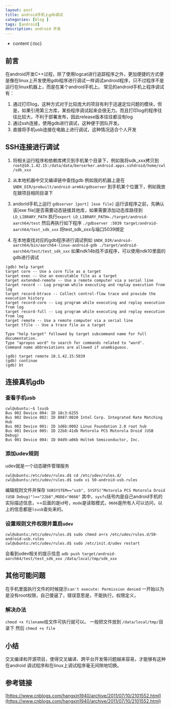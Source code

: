 ```yaml
---
layout: post
title: android手机上gdb调试
categories: [blog ]
tags: [android]
description: android 开发
---
```


* content
{:toc}


## 前言

在android开发C++过程，除了使用logcat进行追踪程序之外，更加便捷的方式便是像在linux上开发使用gdb程序进行调试一样调试android程序，只不过程序不是运行在linux机器上，而是在某个android手机上。
常见的android手机上程序调试有： 
1. 通过打印log，这种方式对于比较庞大的项目有利于迅速定位问题的模块，但是，如果引用第三方库，某些程序调试起来会很无力。而且打印log的程序往往比较大，不利于部署发布，因此release版本往往都没有log
2. 通过ssh连接，使用gdb进行调试，这种便于团队开发。
3. 直接将手机usb连接在电脑上进行调试，这种情况适合个人开发

## SSH连接进行调试

1. 将相关运行程序和依赖库拷贝到手机某个目录下，例如我将sdk_xxx拷贝到`root@10.1.42.15:/data/data/berserker.android.apps.sshdroid/home/cwl/sdk_xxx`
2. 从本地机器中交叉编译链中查找gdb
例如我的机器上是在`$NDK_DIR/prebuilt/android-arm64/gdbserver`
到手机某个位置下，例如我放在跟项目相同目录下
3. andorid手机上运行 `gdbserver [port] [exe file]`
运行该程序之前，先确认该[exe file]是否需要动态链接其他库，如果需要添加动态库路径到`LD_LIBRARY_PATH`
执行`export LD_LIBRARY_PATH=./target/android-aarch64/test`
然后再执行如下程序
`./gdbserver :5039 target/android-aarch64/test_sdk_xxx`
将test_sdk_xxx与端口5039绑定

4. 在本地查找对应的gdb程序进行调试例如
`$NDK_DIR/android-aarch64/bin/aarch64-linux-android-gdb ./target/android-aarch64/test/test_sdk_xxx`
如果ndk14b找不该程序，可以使用ndk10里面的gdb进行调试
```
(gdb) help target
target core -- Use a core file as a target
target exec -- Use an executable file as a target
target extended-remote -- Use a remote computer via a serial line
target record -- Log program while executing and replay execution from log
target record-btrace -- Collect control-flow trace and provide the execution history
target record-core -- Log program while executing and replay execution from log
target record-full -- Log program while executing and replay execution from log
target remote -- Use a remote computer via a serial line
target tfile -- Use a trace file as a target

Type "help target" followed by target subcommand name for full documentation.
Type "apropos word" to search for commands related to "word".
Command name abbreviations are allowed if unambiguous.
```

```
(gdb) target remote 10.1.42.15:5039
(gdb) continue
(gdb) bt
```

## 连接真机gdb

### 查看手机usb

	cwl@ubuntu:~$ lsusb 
	Bus 002 Device 004: ID 18c3:6255  
	Bus 002 Device 002: ID 8087:0020 Intel Corp. Integrated Rate Matching Hub
	Bus 002 Device 001: ID 1d6b:0002 Linux Foundation 2.0 root hub
	Bus 001 Device 005: ID 22b8:41db Motorola PCS Motorola Droid (USB Debug)
	Bus 001 Device 004: ID 04d9:a06b Holtek Semiconductor, Inc. 

### 添加udev规则

udev就是一个动态硬件管理服务 

	cwl@ubuntu:/etc/udev/rules.d$ cd /etc/udev/rules.d/
	cwl@ubuntu:/etc/udev/rules.d$ sudo vi 50-android-usb.rules
	 
编辑规则文件并保存 
 `SUBSYSTEM=="usb", SYSFS("Motorola PCS Motorola Droid (USB Debug)")=="22b8",MODE="0666"`
 其中，`sysfs`括号内是自己android手机的实际描述信息，==后面的是id号，`mode`是读取模式，`0666`是所有人可以访问，以上的信息都是`lsusb`查处来的。
 
### 设置规则文件权限并重启`udev`

	cwl@ubuntu:/etc/udev/rules.d$ sudo chmod a+rx /etc/udev/rules.d/50-android-usb.rules 
	cwl@ubuntu:/etc/udev/rules.d$ sudo /etc/init.d/udev restart 

 会看到udev相关的提示信息
`adb push target/android-aarch64/test/test_sdk_xxx /data/local/tmp/sdk_xxx`


## 其他可能问题
在手机里面执行文件的时候提示`can't execute: Permission denied`
一开始以为是没有root权限，自己傻逼了，错误意思是，不能执行，权限定义，

### 解决办法
`chmod +x filename`给文件可执行就可以。
一般把文件放到 `/data/local/tmp/`目录下
然后 `chmod +x file`

## 小结

交叉编译和开源项目，使得交叉编译、跨平台开发等问题越来容易，才能够有这种在android 调试程序和在linux上调试程序毫无间隙地切换。

## 参考链接
[https://www.cnblogs.com/hangxin1940/archive/2011/07/10/2101552.html](https://www.cnblogs.com/hangxin1940/archive/2011/07/10/2101552.html)
